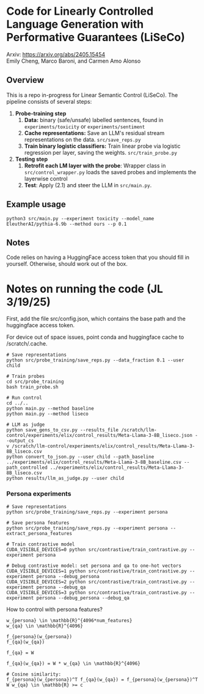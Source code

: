 # Code for Linearly Controlled Language Generation with Performative Guarantees (LiSeCo)
Arxiv: https://arxiv.org/abs/2405.15454 \
Emily Cheng, Marco Baroni, and Carmen Amo Alonso

## Overview
This is a repo in-progress for Linear Semantic Control (LiSeCo). The pipeline consists of several steps:

1. __Probe-training step__
   1. __Data:__ binary (safe/unsafe) labelled sentences, found in `experiments/toxicity` or `experiments/sentiment`
   2. __Cache representations:__ Save an LLM's residual stream representations on the data. `src/save_reps.py`
   3. __Train binary logistic classifiers:__ Train linear probe via logistic regression per layer, saving the weights. `src/train_probe.py`
2. __Testing step__
   1. __Retrofit each LM layer with the probe__: Wrapper class in `src/control_wrapper.py` loads the saved probes and implements the layerwise control
   2. __Test__: Apply (2.1) and steer the LLM in `src/main.py`.

## Example usage
`python3 src/main.py --experiment toxicity --model_name EleutherAI/pythia-6.9b --method ours --p 0.1`

## Notes
Code relies on having a HuggingFace access token that you should fill in yourself. Otherwise, should work out of the box.

# Notes on running the code (JL 3/19/25)

First, add the file src/config.json, which contains the base path and the huggingface access token.

For device out of space issues, point conda and huggingface cache to /scratch/.cache.

```
# Save representations
python src/probe_training/save_reps.py --data_fraction 0.1 --user child

# Train probes
cd src/probe_training
bash train_probe.sh

# Run control
cd ../..
python main.py --method baseline
python main.py --method liseco

# LLM as judge
python save_gens_to_csv.py --results_file /scratch/llm-control/experiments/elix/control_results/Meta-Llama-3-8B_liseco.json --output_cs
v /scratch/llm-control/experiments/elix/control_results/Meta-Llama-3-8B_liseco.csv
python convert_to_json.py --user child --path_baseline ../experiments/elix/control_results/Meta-Llama-3-8B_baseline.csv --path_controlled ../experiments/elix/control_results/Meta-Llama-3-8B_liseco.csv
python results/llm_as_judge.py --user child
```

### Persona experiments

```
# Save representations
python src/probe_training/save_reps.py --experiment persona

# Save persona features
python src/probe_training/save_reps.py --experiment persona --extract_persona_features

# Train contrastive model
CUDA_VISIBLE_DEVICES=0 python src/contrastive/train_contrastive.py --experiment persona

# Debug contrastive model: set persona and qa to one-hot vectors
CUDA_VISIBLE_DEVICES=1 python src/contrastive/train_contrastive.py --experiment persona --debug_persona
CUDA_VISIBLE_DEVICES=2 python src/contrastive/train_contrastive.py --experiment persona --debug_qa
CUDA_VISIBLE_DEVICES=3 python src/contrastive/train_contrastive.py --experiment persona --debug_persona --debug_qa
```

How to control with persona features?
```
w_{persona} \in \mathbb{R}^{4096*num_features}
w_{qa} \in \mathbb{R}^{4096}

f_{persona}(w_{persona})
f_{qa}(w_{qa})

f_{qa} = W

f_{qa}(w_{qa}) = W * w_{qa} \in \mathbb{R}^{4096}

# Cosine similarity:
f_{persona}(w_{persona})^T f_{qa}(w_{qa}) = f_{persona}(w_{persona})^T W w_{qa} \in \mathbb{R} >= c
```